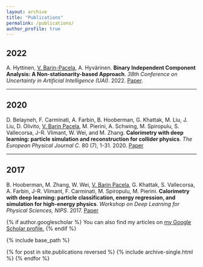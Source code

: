 ```yaml
---
layout: archive
title: "Publications"
permalink: /publications/
author_profile: true
---
```

## 2022

A. Hyttinen, <u>V. Barin-Pacela</u>, A. Hyvärinen. **Binary Independent Component Analysis: A Non-stationarity-based Approach**. <i>38th Conference on Uncertainty in Artificial Intelligence (UAI)</i>. 2022. [Paper](https://proceedings.mlr.press/v180/hyttinen22a.html).

___

## 2020

D. Belayneh, F. Carminati, A. Farbin, B. Hooberman, G. Khattak, M. Liu, J. Liu, D. Olivito, <u>V. Barin Pacela</u>, M. Pierini, A. Schwing, M. Spiropulu, S. Vallecorsa, J-R. Vlimant, W. Wei, and M. Zhang. **Calorimetry with deep learning: particle simulation and reconstruction for collider physics**. <i>The European Physical Journal C</i>. 80 (7), 1-31. 2020. [Paper](https://link.springer.com/article/10.1140/epjc/s10052-020-8251-9)


___

## 2017

B. Hooberman, M. Zhang, W. Wei, <u>V. Barin Pacela</u>, G. Khattak, S. Vallecorsa, A. Farbin, J-R. Vlimant, F. Carminati, M. Spiropulu, M. Pierini. **Calorimetry with deep learning: particle classification, energy regression, and simulation for high-energy physics**. <i>Workshop on Deep Learning for Physical Sciences, NIPS</i>. 2017. [Paper](https://dl4physicalsciences.github.io/files/nips_dlps_2017_15.pdf)

{% if author.googlescholar %}
  You can also find my articles on <u><a href="{{author.googlescholar}}">my Google Scholar profile</a>.</u>
{% endif %}

{% include base_path %}

{% for post in site.publications reversed %}
  {% include archive-single.html %}
{% endfor %}
